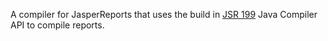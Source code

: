
A compiler for JasperReports that uses the build in [JSR 199](https://jcp.org/en/jsr/detail?id=199) Java Compiler API to compile reports.
